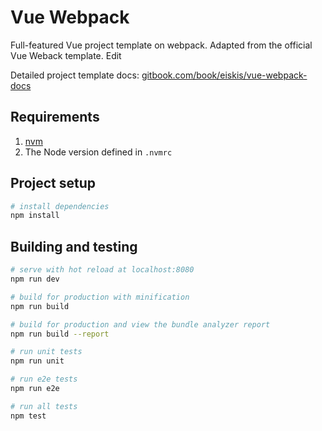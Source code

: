 # Vue Webpack

Full-featured Vue project template on webpack. Adapted from the official Vue Weback template. Edit

Detailed project template docs: [gitbook.com/book/eiskis/vue-webpack-docs](https://www.gitbook.com/book/eiskis/vue-webpack-docs/details)

## Requirements

1. [nvm](https://github.com/creationix/nvm)
2. The Node version defined in `.nvmrc`

## Project setup

``` bash
# install dependencies
npm install
```

## Building and testing

``` bash
# serve with hot reload at localhost:8080
npm run dev

# build for production with minification
npm run build

# build for production and view the bundle analyzer report
npm run build --report

# run unit tests
npm run unit

# run e2e tests
npm run e2e

# run all tests
npm test
```
